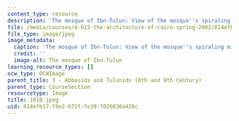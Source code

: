 ```yaml
---
content_type: resource
description: 'The mosque of Ibn-Tulun: View of the mosque''s spiraling minaret.'
file: /media/courses/4-615-the-architecture-of-cairo-spring-2002/814efb17f9e2671ffe39f026030a428c_1010.jpeg
file_type: image/jpeg
image_metadata:
  caption: 'The mosque of Ibn-Tulun: View of the mosque''s spiraling minaret.'
  credit: ''
  image-alt: The mosque of Ibn-Tulun
learning_resource_types: []
ocw_type: OCWImage
parent_title: 3 - Abbasids and Tulunids (8th and 9th Century)
parent_type: CourseSection
resourcetype: Image
title: 1010.jpeg
uid: 814efb17-f9e2-671f-fe39-f026030a428c
---
```

